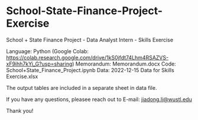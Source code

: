 # School-State-Finance-Project-Exercise

School + State Finance Project - Data Analyst Intern - Skills Exercise

Language: Python (Google Colab: https://colab.research.google.com/drive/1kS0jfdt74Lhm4RSAZVS-xF9ihh7kYi_G?usp=sharing)
Memorandum: Memorandum.docx
Code: School+State_Finance_Project.ipynb
Data: 2022-12-15 Data for Skills Exercise.xlsx

The output tables are included in a separate sheet in data file.

If you have any questions, pleasee reach out to E-mail: jiadong.li@wustl.edu

Thank you!
